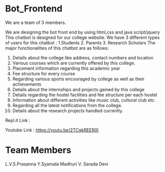 # Bot_Frontend  
We are a team of 3 members.

We are designing the bot front end by using html,css and java script/jquery
This chatbot is designed for our college website. We have 3 different types of users for this chatbot : 1.Students 2. Parents 3. Research Scholars The major functionalities of this chatbot are as follows:

1. Details about the college like address, contact numbers and location
2. Various courses which are currently offered by this college.
3. Placement information regarding this academic year
4. Fee structure for every course
5. Regarding various sports encouraged by college as well as their achievements
6. Details about the internships and projects gained by this college
7. Details regarding the hostel facilities and fee structure per each hostel
8. Information about different activities like music club, cultural club etc.
9. Regarding all the latest notifications from the college.
10. Details about the research projects handled currently.

Repl.it Link :

Youtube Link :
https://youtu.be/2TCqkREER0I

# Team Members
L.V.S.Prasanna
Y.Syamala Madhuri
V. Sarada Devi
